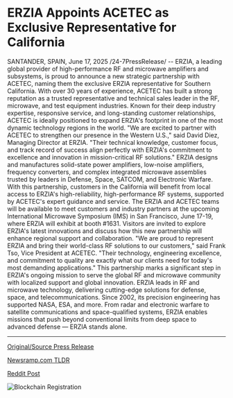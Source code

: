 # ERZIA Appoints ACETEC as Exclusive Representative for California

SANTANDER, SPAIN, June 17, 2025 /24-7PressRelease/ -- ERZIA, a leading global provider of high-performance RF and microwave amplifiers and subsystems, is proud to announce a new strategic partnership with ACETEC, naming them the exclusive ERZIA representative for Southern California.  With over 30 years of experience, ACETEC has built a strong reputation as a trusted representative and technical sales leader in the RF, microwave, and test equipment industries. Known for their deep industry expertise, responsive service, and long-standing customer relationships, ACETEC is ideally positioned to expand ERZIA's footprint in one of the most dynamic technology regions in the world.  "We are excited to partner with ACETEC to strengthen our presence in the Western U.S.," said David Diez, Managing Director at ERZIA. "Their technical knowledge, customer focus, and track record of success align perfectly with ERZIA's commitment to excellence and innovation in mission-critical RF solutions."  ERZIA designs and manufactures solid-state power amplifiers, low-noise amplifiers, frequency converters, and complex integrated microwave assemblies trusted by leaders in Defense, Space, SATCOM, and Electronic Warfare. With this partnership, customers in the California will benefit from local access to ERZIA's high-reliability, high-performance RF systems, supported by ACETEC's expert guidance and service.  The ERZIA and ACETEC teams will be available to meet customers and industry partners at the upcoming International Microwave Symposium (IMS) in San Francisco, June 17-19, where ERZIA will exhibit at booth #1631. Visitors are invited to explore ERZIA's latest innovations and discuss how this new partnership will enhance regional support and collaboration.  "We are proud to represent ERZIA and bring their world-class RF solutions to our customers," said Frank Tso, Vice President at ACETEC. "Their technology, engineering excellence, and commitment to quality are exactly what our clients need for today's most demanding applications."  This partnership marks a significant step in ERZIA's ongoing mission to serve the global RF and microwave community with localized support and global innovation.  ERZIA leads in RF and microwave technology, delivering cutting-edge solutions for defense, space, and telecommunications. Since 2002, its precision engineering has supported NASA, ESA, and more. From radar and electronic warfare to satellite communications and space-qualified systems, ERZIA enables missions that push beyond conventional limits from deep space to advanced defense — ERZIA stands alone. 

---

[Original/Source Press Release](https://www.24-7pressrelease.com/press-release/523863/erzia-appoints-acetec-as-exclusive-representative-for-california)
                    

[Newsramp.com TLDR](https://newsramp.com/curated-news/erzia-and-acetec-forge-strategic-partnership-for-southern-california/8b41c7a8006e340d0a2f4d244c698d71) 

 



[Reddit Post](https://www.reddit.com/r/Business_NewsRamp/comments/1ldgzly/erzia_and_acetec_forge_strategic_partnership_for/) 



![Blockchain Registration](https://cdn.newsramp.app/24-7PressRelease/qrcode/256/17/veilF7R6.webp)